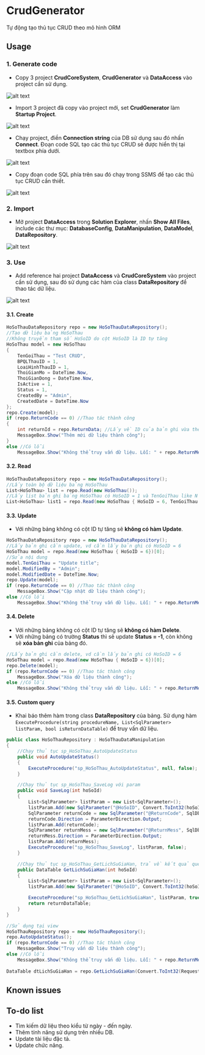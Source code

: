 # CrudGenerator
Tự động tạo thủ tục CRUD theo mô hình ORM

## Usage
### 1. Generate code
- Copy 3 project __CrudCoreSystem__, __CrudGenerator__ và __DataAccess__ vào project cần sử dụng.

![alt text](https://raw.githubusercontent.com/NightFrostVN/CrudGenerator/master/Screenshot/Screenshot_1.jpg)

- Import 3 project đã copy vào project mới, set __CrudGenerator__ làm __Startup Project__.

![alt text](https://raw.githubusercontent.com/NightFrostVN/CrudGenerator/master/Screenshot/Screenshot_2.jpg)

- Chạy project, điền __Connection string__ của DB sử dụng sau đó nhấn __Connect__. Đoạn code SQL tạo các thủ tục CRUD sẽ được hiển thị tại textbox phía dưới.

![alt text](https://raw.githubusercontent.com/NightFrostVN/CrudGenerator/master/Screenshot/Screenshot_3.jpg)

- Copy đoạn code SQL phía trên sau đó chạy trong SSMS để tạo các thủ tục CRUD cần thiết.

![alt text](https://raw.githubusercontent.com/NightFrostVN/CrudGenerator/master/Screenshot/Screenshot_4.jpg)

### 2. Import
- Mở project __DataAccess__ trong __Solution Explorer__, nhấn __Show All Files__, include các thư mục: __DatabaseConfig__, __DataManipulation__, __DataModel__, __DataRepository__.

![alt text](https://raw.githubusercontent.com/NightFrostVN/CrudGenerator/master/Screenshot/Screenshot_5.jpg)

### 3. Use
- Add reference hai project __DataAccess__ và __CrudCoreSystem__ vào project cần sử dụng, sau đó sử dụng các hàm của class __DataRepository__ để thao tác dữ liệu.

![alt text](https://raw.githubusercontent.com/NightFrostVN/CrudGenerator/master/Screenshot/Screenshot_6.jpg)

#### 3.1. Create
```c#
HoSoThauDataRepository repo = new HoSoThauDataRepository();
//Tạo dữ liệu bảng HoSoThau
//Không truyền tham số HoSoID do cột HoSoID là ID tự tăng
HoSoThau model = new HoSoThau
{
    TenGoiThau = "Test CRUD",
    BPQLThauID = 1,
    LoaiHinhThauID = 1,
    ThoiGianMo = DateTime.Now,
    ThoiGianDong = DateTime.Now,
    IsActive = 1,
    Status = 1,
    CreatedBy = "Admin",
    CreatedDate = DateTime.Now
};
repo.Create(model);
if (repo.ReturnCode == 0) //Thao tác thành công
{
    int returnId = repo.ReturnData; //Lấy về ID của bản ghi vừa thêm mới
    MessageBox.Show("Thêm mới dữ liệu thành công");
}
else //Có lỗi
    MessageBox.Show("Không thể truy vấn dữ liệu. Lỗi: " + repo.ReturnMess);
```
#### 3.2. Read
```c#
HoSoThauDataRepository repo = new HoSoThauDataRepository();
//Lấy toàn bộ dữ liệu bảng HoSoThau
List<HoSoThau> list = repo.Read(new HoSoThau());
//Lấy list bản ghi bảng HoSoThau có HoSoID = 1 và TenGoiThau like N'test'
List<HoSoThau> list1 = repo.Read(new HoSoThau { HoSoID = 6, TenGoiThau = "test" });
```
#### 3.3. Update
- Với những bảng không có cột ID tự tăng sẽ __không có hàm Update__.
```c#
HoSoThauDataRepository repo = new HoSoThauDataRepository();
//Lấy bản ghi cần update, vd cần lấy bản ghi có HoSoID = 6
HoSoThau model = repo.Read(new HoSoThau { HoSoID = 6})[0];
//Sửa nội dung
model.TenGoiThau = "Update title";
model.ModifiedBy = "Admin";
model.ModifiedDate = DateTime.Now;
repo.Update(model);
if (repo.ReturnCode == 0) //Thao tác thành công
    MessageBox.Show("Cập nhật dữ liệu thành công");
else //Có lỗi
    MessageBox.Show("Không thể truy vấn dữ liệu. Lỗi: " + repo.ReturnMess);
```
#### 3.4. Delete
- Với những bảng không có cột ID tự tăng sẽ __không có hàm Delete__.
- Với những bảng có trường __Status__ thì sẽ update __Status = -1__, còn không sẽ __xóa bản ghi__ của bảng đó.
```c#
//Lấy bản ghi cần delete, vd cần lấy bản ghi có HoSoID = 6
HoSoThau model = repo.Read(new HoSoThau { HoSoID = 6})[0];
repo.Delete(model);
if (repo.ReturnCode == 0) //Thao tác thành công
    MessageBox.Show("Xóa dữ liệu thành công");
else //Có lỗi
    MessageBox.Show("Không thể truy vấn dữ liệu. Lỗi: " + repo.ReturnMess);
```
#### 3.5. Custom query
- Khai báo thêm hàm trong class __DataRepository__ của bảng. Sử dụng hàm ``ExecuteProcedure(string procedureName, List<SqlParameter> listParam, bool isReturnDataTable)`` để truy vấn dữ liệu.
```c#
public class HoSoThauRepository : HoSoThauDataManipulation
{
    //Chạy thủ tục sp_HoSoThau_AutoUpdateStatus
    public void AutoUpdateStatus()
    {
        ExecuteProcedure("sp_HoSoThau_AutoUpdateStatus", null, false);
    }

    //Chạy thủ tục sp_HoSoThau_SaveLog với param
    public void SaveLog(int hoSoId)
    {
        List<SqlParameter> listParam = new List<SqlParameter>();
        listParam.Add(new SqlParameter("@HoSoID", Convert.ToInt32(hoSoId)));
        SqlParameter returnCode = new SqlParameter("@ReturnCode", SqlDbType.Int);
        returnCode.Direction = ParameterDirection.Output;
        listParam.Add(returnCode);
        SqlParameter returnMess = new SqlParameter("@ReturnMess", SqlDbType.NVarChar, 500);
        returnMess.Direction = ParameterDirection.Output;
        listParam.Add(returnMess);
        ExecuteProcedure("sp_HoSoThau_SaveLog", listParam, false);
    }

    //Chạy thủ tục sp_HoSoThau_GetLichSuGiaHan, trả về kết quả query
    public DataTable GetLichSuGiaHan(int hoSoId)
    {
        List<SqlParameter> listParam = new List<SqlParameter>();
        listParam.Add(new SqlParameter("@HoSoID", Convert.ToInt32(hoSoId)));

        ExecuteProcedure("sp_HoSoThau_GetLichSuGiaHan", listParam, true);
        return returnDataTable;
    }
}
```
```c#
//Sử dụng tại view
HoSoThauRepository repo = new HoSoThauRepository();
repo.AutoUpdateStatus();
if (repo.ReturnCode == 0) //Thao tác thành công
    MessageBox.Show("Truy vấn dữ liệu thành công");
else //Có lỗi
    MessageBox.Show("Không thể truy vấn dữ liệu. Lỗi: " + repo.ReturnMess);
    
DataTable dtLichSuGiaHan = repo.GetLichSuGiaHan(Convert.ToInt32(Request.Params["id"]));
```

## Known issues

## To-do list
- Tìm kiếm dữ liệu theo kiểu từ ngày - đến ngày.
- Thêm tính năng sử dụng trên nhiều DB.
- Update tài liệu đặc tả.
- Update chức năng.
